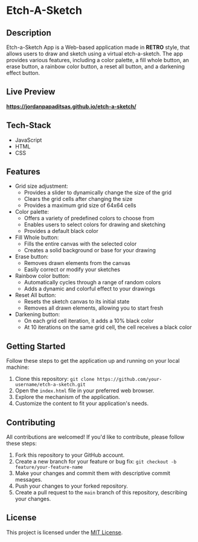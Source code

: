 # Etch-A-Sketch
## Description
Etch-a-Sketch App is a Web-based application made in **RETRO** style, that allows users to draw and sketch using a virtual etch-a-sketch. The app provides various features, including a color palette, a fill whole button, an erase button, a rainbow color button, a reset all button, and a darkening effect button.  

## Live Preview
**https://jordanpapaditsas.github.io/etch-a-sketch/**

## Tech-Stack
<ul>
   <li>JavaScript</li>
   <li>HTML</li>
   <li>CSS</li>
</ul>

## Features
<ul>
   <li>Grid size adjustment:
    <ul>
      <li>Provides a slider to dynamically change the size of the grid</li>
      <li>Clears the grid cells after changing the size</li>
      <li>Provides a maximum grid size of 64x64 cells</li>
    </ul>
  <li>Color palette:
    <ul>
      <li>Offers a variety of predefined colors to choose from</li>
      <li>Enables users to select colors for drawing and sketching</li>
      <li>Provides a default black color</li>
    </ul>
  </li>
  <li>Fill Whole button:
    <ul>
      <li>Fills the entire canvas with the selected color</li>
      <li>Creates a solid background or base for your drawing</li>
    </ul>
  </li>
  <li>Erase button:
    <ul>
      <li>Removes drawn elements from the canvas</li>
      <li>Easily correct or modify your sketches</li>
    </ul>
  </li>
  <li>Rainbow color button:
    <ul>
      <li>Automatically cycles through a range of random colors</li>
      <li>Adds a dynamic and colorful effect to your drawings</li>
    </ul>
  </li>
  <li>Reset All button:
    <ul>
      <li>Resets the sketch canvas to its initial state</li>
      <li>Removes all drawn elements, allowing you to start fresh</li>
    </ul>
  </li>
    <li>Darkening button:
    <ul>
      <li>On each grid cell iteration, it adds a 10% black color</li>
      <li>At 10 iterations on the same grid cell, the cell receives a black color</li>
    </ul>
  </li>
</ul>

## Getting Started

Follow these steps to get the application up and running on your local machine:

1. Clone this repository: `git clone https://github.com/your-username/etch-a-sketch.git`
2. Open the `index.html` file in your preferred web browser.
3. Explore the mechanism of the application.
4. Customize the content to fit your application's needs.

## Contributing

All contributions are welcomed! If you'd like to contribute, please follow these steps:

1. Fork this repository to your GitHub account.
2. Create a new branch for your feature or bug fix: `git checkout -b feature/your-feature-name`
3. Make your changes and commit them with descriptive commit messages.
4. Push your changes to your forked repository.
5. Create a pull request to the `main` branch of this repository, describing your changes.

## License

This project is licensed under the [MIT License](LICENSE).
